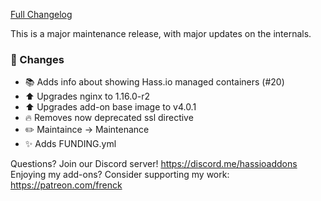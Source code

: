 [Full Changelog][changelog]

This is a major maintenance release, with major updates on the internals.

### 🔨 Changes

- :books: Adds info about showing Hass.io managed containers (#20)
- :arrow_up: Upgrades nginx to 1.16.0-r2
- :arrow_up: Upgrades add-on base image to v4.0.1
- :fire: Removes now deprecated ssl directive
- :pencil2: Maintaince -> Maintenance
- :sparkles: Adds FUNDING.yml

[changelog]: https://github.com/hassio-addons/addon-portainer/compare/v0.6.3...v0.7.0

Questions? Join our Discord server! https://discord.me/hassioaddons
Enjoying my add-ons? Consider supporting my work: https://patreon.com/frenck